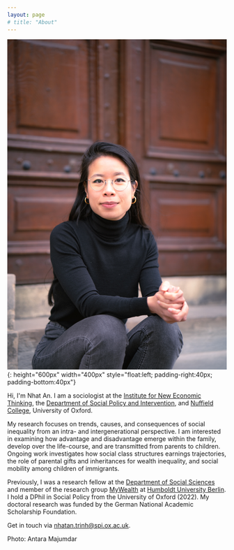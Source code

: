 ```yaml
---
layout: page
# title: "About"
---
```


![Photo](/assets/portrait.jpg){: height="600px" width="400px" style="float:left; padding-right:40px; padding-bottom:40px"}

Hi, I'm Nhat An. I am a sociologist at the [Institute for New Economic Thinking](https://www.inet.ox.ac.uk/), the [Department of Social Policy and Intervention](https://www.spi.ox.ac.uk/), and [Nuffield College](https://www.nuffield.ox.ac.uk), University of Oxford.

My research focuses on trends, causes, and consequences of social inequality from an intra- and intergenerational perspective. I am interested in examining how advantage and disadvantage emerge within the family, develop over the life-course, and are transmitted from parents to children. Ongoing work investigates how social class structures earnings trajectories, the role of parental gifts and inheritances for wealth inequality, and social mobility among children of immigrants.

Previously, I was a research fellow at the [Department of Social Sciences](https://www.sowi.hu-berlin.de/en/index.html) and member of the research group [MyWealth](https://www.sowi.hu-berlin.de/en/lehrbereiche-en/sozpolsoz/research/mywealth_eng/research) at [Humboldt University Berlin](https://www.hu-berlin.de/en). I hold a DPhil in Social Policy from the University of Oxford (2022). My doctoral research was funded by the German National Academic Scholarship Foundation.

Get in touch via [nhatan.trinh@spi.ox.ac.uk](mailto:nhatan.trinh@spi.ox.ac.uk). 

Photo: Antara Majumdar 

